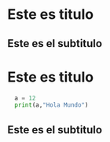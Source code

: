 # Este es titulo
## Este es el subtitulo
# Este es titulo
```python
  a = 12
  print(a,"Hola Mundo")
```
## Este es el subtitulo
